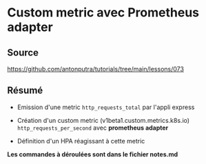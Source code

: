 # Custom metric avec Prometheus adapter 

## Source 
https://github.com/antonputra/tutorials/tree/main/lessons/073

## Résumé

- Emission d'une metric `http_requests_total` par l'appli express
- Création d'un custom metric (v1beta1.custom.metrics.k8s.io) `http_requests_per_second` avec **prometheus adapter**

- Définition d'un HPA réagissant à cette metric

**Les commandes à déroulées sont dans le fichier notes.md**